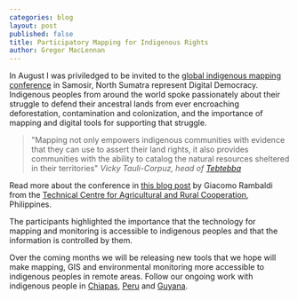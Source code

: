```yaml
---
categories: blog
layout: post
published: false
title: Participatory Mapping for Indigenous Rights
author: Gregor MacLennan
---
```


In August I was priviledged to be invited to the [global indigenous mapping conference](http://www.rightsandresources.org/events.php?id=923) in Samosir, North Sumatra represent Digital Democracy. Indigenous peoples from around the world spoke passionately about their struggle to defend their ancestral lands from ever encroaching deforestation, contamination and colonization, and the importance of mapping and digital tools for supporting that struggle.

> "Mapping not only empowers indigenous communities with evidence that they can 
> use to assert their land rights, it also provides communities with the ability 
> to catalog the natural resources sheltered in their territories"
> <cite>Vicky Tauli-Corpuz, head of [Tebtebba](http://www.tebtebba.org/)</cite>

Read more about the conference in [this blog post](http://participatorygis.blogspot.nl/2013/08/at-global-land-rights-conference.html) by Giacomo Rambaldi from the [Technical Centre for Agricultural and Rural Cooperation](http://www.cta.int/en/), Philippines.

The participants highlighted the importance that the technology for mapping and monitoring is accessible to indigenous peoples and that the information is controlled by them.

Over the coming months we will be releasing new tools that we hope will make mapping, GIS and environmental monitoring more accessible to indigenous peoples in remote areas. Follow our ongoing work with indigenous people in [Chiapas](http://www.digital-democracy.org/ourwork/chiapas/), [Peru](http://www.digital-democracy.org/ourwork/ra/) and [Guyana](http://www.digital-democracy.org/ourwork/guyana/). 
